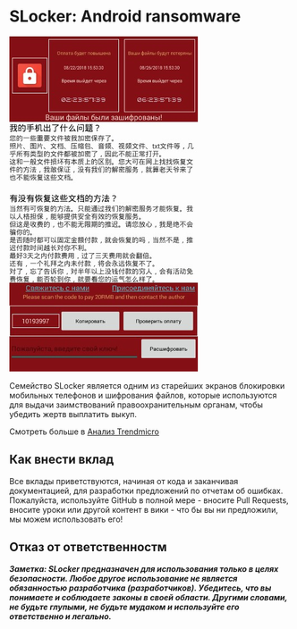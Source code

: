 # SLocker: Android ransomware


![Screenshot](art/Screenshot.png)

Семейство SLocker является одним из старейших экранов блокировки мобильных телефонов и шифрования файлов, которые используются для выдачи заимствований правоохранительным органам, чтобы убедить жертв выплатить выкуп.

Смотреть больше в [Анализ Trendmicro](http://blog.trendmicro.com/trendlabs-security-intelligence/slocker-mobile-ransomware-starts-mimicking-wannacry/)

## Как внести вклад

Все вклады приветствуются, начиная от кода и заканчивая документацией, для разработки предложений по отчетам об ошибках. Пожалуйста, используйте GitHub в полной мере - вносите Pull Requests, вносите уроки или другой контент в вики - что бы вы ни предложили, мы можем использовать его!

## Отказ от ответственностм

***Заметка: SLocker предназначен для использования только в целях безопасности. Любое другое использование не является обязанностью разработчика (разработчиков). Убедитесь, что вы понимаете и соблюдаете законы в своей области. Другими словами, не будьте глупыми, не будьте мудаком и используйте его ответственно и легально.***

